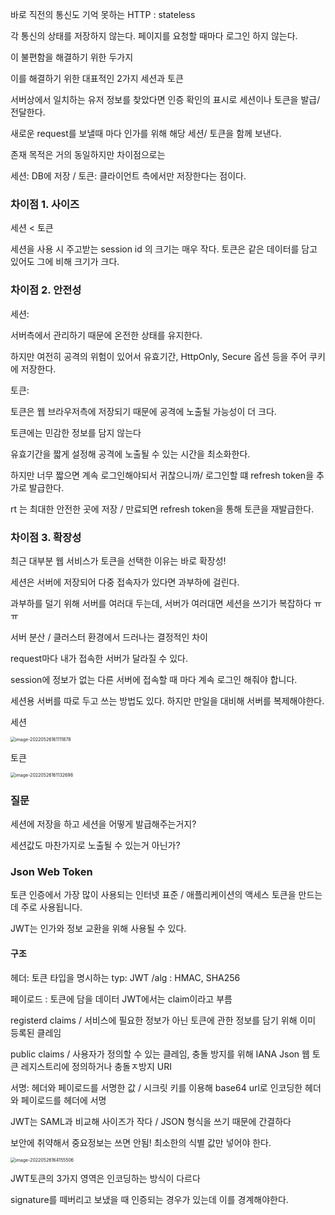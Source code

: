 바로 직전의 통신도 기억 못하는 HTTP : stateless

각 통신의 상태를 저장하지 않는다. 페이지를 요청할 때마다 로그인 하지 않는다.

이 불편함을 해결하기 위한 두가지



이를 해결하기 위한 대표적인 2가지 세션과 토큰

서버상에서 일치하는 유저 정보를 찾았다면 인증 확인의 표시로 세션이나 토큰을 발급/전달한다.

새로운 request를 보낼때 마다 인가를 위해 해당 세션/ 토큰을 함께 보낸다.



존재 목적은 거의 동일하지만 차이점으로는

세션: DB에 저장 / 토큰: 클라이언트 측에서만 저장한다는 점이다.

### 차이점 1. 사이즈

세션 < 토큰

세션을 사용 시 주고받는 session id 의 크기는 매우 작다. 토큰은 같은 데이터를 담고 있어도 그에 비해 크기가 크다.



### 차이점 2. 안전성

세션:

서버측에서 관리하기 때문에 온전한 상태를 유지한다.

하지만 여전히 공격의 위험이 있어서 유효기간, HttpOnly, Secure 옵션 등을 주어 쿠키에 저장한다.



토큰:

토큰은 웹 브라우저측에 저장되기 때문에 공격에 노출될 가능성이 더 크다.

토큰에는 민감한 정보를 담지 않는다

유효기간을 짧게 설정해 공격에 노출될 수 있는 시간을 최소화한다.

하지만 너무 짧으면 계속 로그인해야되서 귀찮으니까/ 로그인할 떄 refresh token을 추가로 발급한다.

rt 는 최대한 안전한 곳에 저장 / 만료되면 refresh token을 통해 토큰을 재발급한다.



### 차이점 3. 확장성

최근 대부분 웹 서비스가 토큰을 선택한 이유는 바로 확장성!

세션은 서버에 저장되어 다중 접속자가 있다면 과부하에 걸린다.

과부하를 덜기 위해 서버를 여러대 두는데, 서버가 여러대면 세션을 쓰기가 복잡하다 ㅠㅠ



서버 분산 /  클러스터 환경에서 드러나는 결정적인 차이

request마다 내가 접속한 서버가 달라질 수 있다.

session에 정보가 없는 다른 서버에 접속할 때 마다 계속 로그인 해줘야 합니다.



세션용 서버를 따로 두고 쓰는 방법도 있다. 하지만 만일을 대비해 서버를 복제해야한다.



세션

<img src="/Users/kimhyuntae/Library/Application Support/typora-user-images/image-20220526161111878.png" alt="image-20220526161111878" style="zoom:50%;" />



토큰

<img src="/Users/kimhyuntae/Library/Application Support/typora-user-images/image-20220526161132698.png" alt="image-20220526161132698" style="zoom:50%;" />



### 질문

세션에 저장을 하고 세션을 어떻게 발급해주는거지?

세션값도 마찬가지로 노출될 수 있는거 아닌가?



### Json Web Token

토큰 인증에서 가장 많이 사용되는 인터넷 표준 / 애플리케이션의 액세스 토큰을 만드는 데 주로 사용됩니다.

JWT는 인가와 정보 교환을 위해 사용될 수 있다.



#### 구조

헤더: 토큰 타입을 명시하는 typ: JWT  /alg : HMAC, SHA256



페이로드 : 토큰에 담을 데이터 JWT에서는 claim이라고 부름

registerd claims / 서비스에 필요한 정보가 아닌 토큰에 관한 정보를 담기 위해 이미 등록된 클레임

public claims / 사용자가 정의할 수 있는 클레임, 충돌 방지를 위해 IANA Json 웹 토큰 레지스트리에 정의하거나 충돌ㅈ방지 URI



서명: 헤더와 페이로드를 서명한 값 / 시크릿 키를 이용해 base64 url로 인코딩한 헤더와 페이로드를 헤더에 서명



JWT는 SAML과 비교해 사이즈가 작다 / JSON 형식을 쓰기 때문에 간결하다



보안에 취약해서 중요정보는 쓰면 안됨! 최소한의 식별 값만 넣어야 한다.



<img src="/Users/kimhyuntae/Library/Application Support/typora-user-images/image-20220526164155506.png" alt="image-20220526164155506" style="zoom:50%;" />



JWT토큰의 3가지 영역은 인코딩하는 방식이 다르다

signature를 떼버리고 보냈을 때 인증되는 경우가 있는데 이를 경계해야한다.

